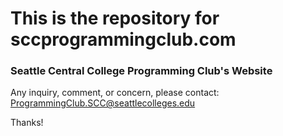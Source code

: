 # This is the repository for sccprogrammingclub.com

### Seattle Central College Programming Club's Website

Any inquiry, comment, or concern, please contact: ProgrammingClub.SCC@seattlecolleges.edu

Thanks!
